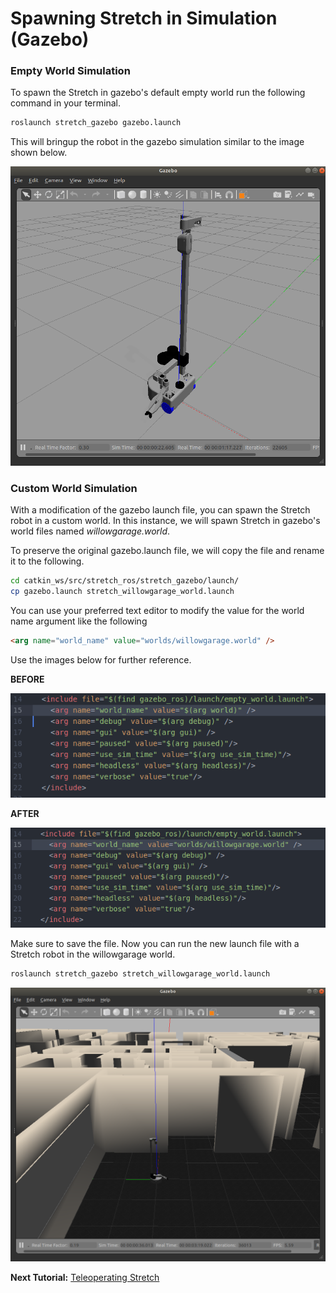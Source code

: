 # Spawning Stretch in Simulation (Gazebo)

### Empty World Simulation
To spawn the Stretch in gazebo's default empty world run the following command in your terminal.
```bash
roslaunch stretch_gazebo gazebo.launch
```
This will bringup the robot in the gazebo simulation similar to the image shown below.

<!-- <img src="images/stretch_gazebo_empty_world.png" width="500" align="center"> -->
![image](images/stretch_gazebo_empty_world.png)

### Custom World Simulation
With a modification of the gazebo launch file, you can spawn the Stretch robot in a custom world. In this instance, we will spawn Stretch in gazebo's world files named *willowgarage.world*.

To preserve the original gazebo.launch file, we will copy the file and rename it to the following.

```bash
cd catkin_ws/src/stretch_ros/stretch_gazebo/launch/
cp gazebo.launch stretch_willowgarage_world.launch
```

You can use your preferred text editor to modify the value for the world name argument like the following
```html
<arg name="world_name" value="worlds/willowgarage.world" />
```
Use the images below for further reference.

**BEFORE**

![image](images/before_launch_file_edit.png)


**AFTER**

![image](images/after_launch_file_edit.png)

Make sure to save the file. Now you can run the new launch file with a Stretch robot in the willowgarage world.

```bash
roslaunch stretch_gazebo stretch_willowgarage_world.launch
```

![image](images/stretch_willowgarage_world.png)

**Next Tutorial:** [Teleoperating Stretch](teleoperating_stretch.md)
